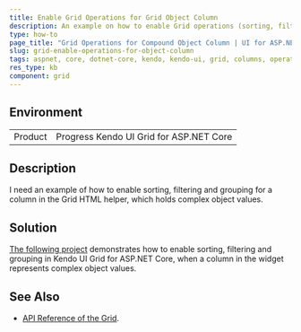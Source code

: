 ```yaml
---
title: Enable Grid Operations for Grid Object Column
description: An example on how to enable Grid operations (sorting, filtering, grouping) for a column representing a compound object.
type: how-to
page_title: "Grid Operations for Compound Object Column | UI for ASP.NET Core"
slug: grid-enable-operations-for-object-column
tags: aspnet, core, dotnet-core, kendo, kendo-ui, grid, columns, operations, filtering, sorting
res_type: kb
component: grid
---
```


## Environment

<table>
 <tr>
  <td>Product</td>
  <td>Progress Kendo UI Grid for ASP.NET Core</td>
 </tr>
</table>


## Description

I need an example of how to enable sorting, filtering and grouping for a column in the Grid HTML helper, which holds complex object values.

## Solution

[The following project](https://github.com/telerik/aspnet-core-examples/tree/master/grid/enable-operations-for-object-column) demonstrates how to enable sorting, filtering and grouping in Kendo UI Grid for ASP.NET Core, when a column in the widget represents complex object values.

## See Also

* [API Reference of the Grid](https://docs.telerik.com/kendo-ui/api/javascript/ui/grid).
